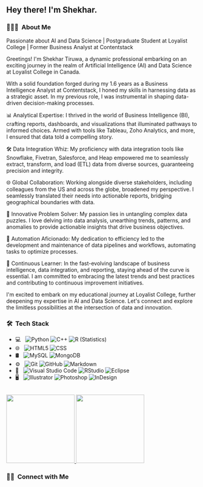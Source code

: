 
<h2> Hey there! I'm Shekhar.</h2>

<h3> 👨🏻‍💻 &nbsp;About Me </h3>
Passionate about AI and Data Science | Postgraduate Student at Loyalist College | Former Business Analyst at Contentstack

Greetings! I'm Shekhar Tiruwa, a dynamic professional embarking on an exciting journey in the realm of Artificial Intelligence (AI) and Data Science at Loyalist College in Canada.

With a solid foundation forged during my 1.6 years as a Business Intelligence Analyst at Contentstack, I honed my skills in harnessing data as a strategic asset. In my previous role, I was instrumental in shaping data-driven decision-making processes.

📊 Analytical Expertise: I thrived in the world of Business Intelligence (BI), crafting reports, dashboards, and visualizations that illuminated pathways to informed choices. Armed with tools like Tableau, Zoho Analytics, and more, I ensured that data told a compelling story.

🛠️ Data Integration Whiz: My proficiency with data integration tools like Snowflake, Fivetran, Salesforce, and Heap empowered me to seamlessly extract, transform, and load (ETL) data from diverse sources, guaranteeing precision and integrity.

🌐 Global Collaboration: Working alongside diverse stakeholders, including colleagues from the US and across the globe, broadened my perspective. I seamlessly translated their needs into actionable reports, bridging geographical boundaries with data.

🚀 Innovative Problem Solver: My passion lies in untangling complex data puzzles. I love delving into data analysis, unearthing trends, patterns, and anomalies to provide actionable insights that drive business objectives.

🔧 Automation Aficionado: My dedication to efficiency led to the development and maintenance of data pipelines and workflows, automating tasks to optimize processes.

🌱 Continuous Learner: In the fast-evolving landscape of business intelligence, data integration, and reporting, staying ahead of the curve is essential. I am committed to embracing the latest trends and best practices and contributing to continuous improvement initiatives.

I'm excited to embark on my educational journey at Loyalist College, further deepening my expertise in AI and Data Science. Let's connect and explore the limitless possibilities at the intersection of data and innovation.


<h3> 🛠 &nbsp;Tech Stack</h3>

- 💻 &nbsp;
  ![Python](https://img.shields.io/badge/-Python-333333?style=flat&logo=python)
  ![C++](https://img.shields.io/badge/-C++-333333?style=flat&logo=C%2B%2B&logoColor=00599C)
  ![R (Statistics)](https://img.shields.io/badge/-R-333333?style=flat&logo=R&logoColor=276DC3)
- 🌐 &nbsp;
  ![HTML5](https://img.shields.io/badge/-HTML5-333333?style=flat&logo=HTML5)
  ![CSS](https://img.shields.io/badge/-CSS-333333?style=flat&logo=CSS3&logoColor=1572B6)
- 🛢 &nbsp;
  ![MySQL](https://img.shields.io/badge/-MySQL-333333?style=flat&logo=mysql)
  ![MongoDB](https://img.shields.io/badge/-MongoDB-333333?style=flat&logo=mongodb)
- ⚙️ &nbsp;
  ![Git](https://img.shields.io/badge/-Git-333333?style=flat&logo=git)
  ![GitHub](https://img.shields.io/badge/-GitHub-333333?style=flat&logo=github)
  ![Markdown](https://img.shields.io/badge/-Markdown-333333?style=flat&logo=markdown)
- 🔧 &nbsp;
  ![Visual Studio Code](https://img.shields.io/badge/-Visual%20Studio%20Code-333333?style=flat&logo=visual-studio-code&logoColor=007ACC)
  ![RStudio](https://img.shields.io/badge/-RStudio-333333?style=flat&logo=rstudio)
  ![Eclipse](https://img.shields.io/badge/-Eclipse-333333?style=flat&logo=eclipse-ide&logoColor=2C2255)
- 🖥 &nbsp;
  ![Illustrator](https://img.shields.io/badge/-Illustrator-333333?style=flat&logo=adobe-illustrator)
  ![Photoshop](https://img.shields.io/badge/-Photoshop-333333?style=flat&logo=adobe-photoshop)
  ![InDesign](https://img.shields.io/badge/-InDesign-333333?style=flat&logo=adobe-indesign)

<br/>

<a href="https://github.com/AVS1508">
  <img height="180em" src="https://github-readme-stats.vercel.app/api?username=Shekhar-Kaviraj-Tiruwa-1&theme=buefy&show_icons=true" />
  <img height="180em" src="https://github-readme-stats.vercel.app/api/top-langs/?username=Shekhar-Kaviraj-Tiruwa-1&theme=buefy&layout=compact" />
</a>

<br/>

<h3> 🤝🏻 &nbsp;Connect with Me </h3>



